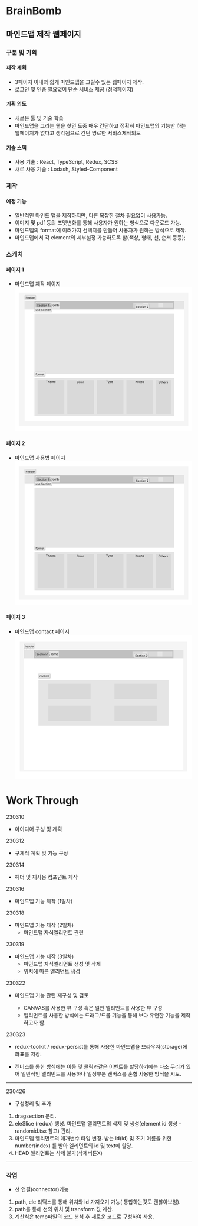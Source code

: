 # BrainBomb

## 마인드맵 제작 웹페이지

### 구분 및 기획

#### 제작 계획

- 3페이지 이내의 쉽게 마인드맵을 그릴수 있는 웹페이지 제작.
- 로그인 및 인증 필요없이 단순 서비스 제공 (정적페이지)

#### 기획 의도

- 새로운 툴 및 기술 학습
- 마인드맵을 그리는 웹을 찾던 도중 매우 간단하고 정확히 마인드맵의 기능만 하는 웹페이지가 없다고 생각됨으로 간단 명료한 서비스제작의도

#### 기술 스택

- 사용 기술 : React, TypeScript, Redux, SCSS
- 새로 사용 기술 : Lodash, Styled-Component

### 제작

#### 예정 기능

- 일반적인 마인드 맵을 제작하지만, 다른 복잡한 절차 필요없이 사용가능.
- 이미지 및 pdf 등의 포멧변화를 통해 사용자가 원하는 형식으로 다운로드 가능.
- 마인드맵의 format에 여러가지 선택지를 만들어 사용자가 원하는 방식으로 제작.
- 마인드맵에서 각 element의 세부설정 가능하도록 함(색상, 형태, 선, 순서 등등);

### 스캐치

#### 페이지 1

- 마인드맵 제작 페이지
  ![brainbomb_first](./src/assets/README/brainbomb_first.png)

#### 페이지 2

- 마인드맵 사용법 페이지
  ![brainbomb_second](./src/assets/README/brainbomb_second.png)

#### 페이지 3

- 마인드맵 contact 페이지
  ![brainbomb_third](./src/assets/README/brainbomb_third.png)

# Work Through

230310

- 아이디어 구성 및 계획

230312

- 구체적 계획 및 기능 구상

230314

- 헤더 및 재사용 컴포넌트 제작

230316

- 마인드맵 기능 제작 (1일차)

230318

- 마인드맵 기능 제작 (2일차)
  - 마인드맵 자식엘리먼트 관련

230319

- 마인드맵 기능 제작 (3일차)
  - 마인드맵 자식엘리먼트 생성 및 삭제
  - 위치에 따른 엘리먼트 생성

230322

- 마인드맵 기능 관련 재구성 및 검토

  - CANVAS를 사용한 뷰 구성 혹은 일반 엘리먼트를 사용한 뷰 구성
  - 엘리먼트를 사용한 방식에는 드래그/드롭 기능을 통해 보다 유연한 기능을 제작하고자 함.

230323

- redux-toolkit / redux-persist를 통해 사용한 마인드맵을 브라우저(storage)에 좌표를 저장.

- 캔버스를 통한 방식에는 이동 및 클릭과같은 이벤트를 할당하기에는 다소 무리가 있어 일반적인 엘리먼트를 사용하나 일정부분 캔버스를 혼합 사용한 방식을 시도.

---

230426

- 구성정리 및 추가

1. dragsection 분리.
2. eleSlice (redux) 생성. 마인드맵 엘리먼트의 삭제 및 생성(element id 생성 - randomid.tsx 참고) 관리.
3. 마인드맵 엘리먼트의 매개변수 타입 변경. 받는 id(id) 및 초기 이름을 위한 number(index) 를 받아 엘리먼트의 id 및 text에 할당.
4. HEAD 엘리먼트는 삭제 불가(삭제버튼X)

---

### 작업

- 선 연결(connector)기능

1. path, ele 리덕스를 통해 위치와 id 가져오기 가능( 통합하는것도 괜찮아보임).
2. path를 통해 선의 위치 및 transform 값 계산.
3. 계산식은 temp파일의 코드 분석 후 새로운 코드로 구성하여 사용.
